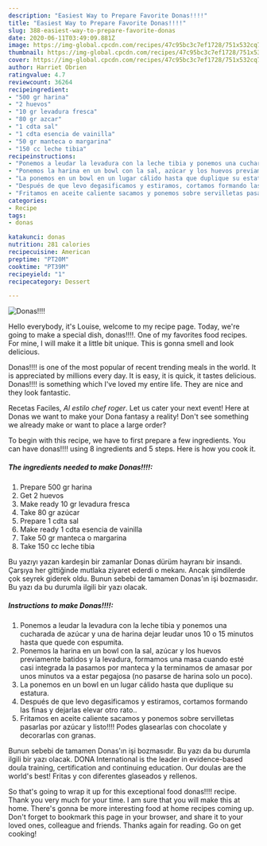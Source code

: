 ```yaml
---
description: "Easiest Way to Prepare Favorite Donas!!!!"
title: "Easiest Way to Prepare Favorite Donas!!!!"
slug: 388-easiest-way-to-prepare-favorite-donas
date: 2020-06-11T03:49:09.881Z
image: https://img-global.cpcdn.com/recipes/47c95bc3c7ef1728/751x532cq70/donas-foto-principal.jpg
thumbnail: https://img-global.cpcdn.com/recipes/47c95bc3c7ef1728/751x532cq70/donas-foto-principal.jpg
cover: https://img-global.cpcdn.com/recipes/47c95bc3c7ef1728/751x532cq70/donas-foto-principal.jpg
author: Harriet Obrien
ratingvalue: 4.7
reviewcount: 36264
recipeingredient:
- "500 gr harina"
- "2 huevos"
- "10 gr levadura fresca"
- "80 gr azcar"
- "1 cdta sal"
- "1 cdta esencia de vainilla"
- "50 gr manteca o margarina"
- "150 cc leche tibia"
recipeinstructions:
- "Ponemos a leudar la levadura con la leche tibia y ponemos una cucharada de azúcar y una de harina dejar leudar unos 10 o 15 minutos hasta que quede con espumita."
- "Ponemos la harina en un bowl con la sal, azúcar y los huevos previamente batidos y la levadura, formamos una masa cuando esté casi integrada la pasamos por manteca y la terminamos de amasar por unos minutos va a estar pegajosa (no pasarse de harina solo un poco)."
- "La ponemos en un bowl en un lugar cálido hasta que duplique su estatura."
- "Después de que levo degasificamos y estiramos, cortamos formando las finas y dejarlas elevar otro rato.."
- "Fritamos en aceite caliente sacamos y ponemos sobre servilletas pasarlas por azúcar y listo!!!! Podes glasearlas con chocolate y decorarlas con granas."
categories:
- Recipe
tags:
- donas

katakunci: donas 
nutrition: 281 calories
recipecuisine: American
preptime: "PT20M"
cooktime: "PT39M"
recipeyield: "1"
recipecategory: Dessert

---
```



![Donas!!!!](https://img-global.cpcdn.com/recipes/47c95bc3c7ef1728/751x532cq70/donas-foto-principal.jpg)

Hello everybody, it's Louise, welcome to my recipe page. Today, we're going to make a special dish, donas!!!!. One of my favorites food recipes. For mine, I will make it a little bit unique. This is gonna smell and look delicious.

Donas!!!! is one of the most popular of recent trending meals in the world. It is appreciated by millions every day. It is easy, it is quick, it tastes delicious. Donas!!!! is something which I've loved my entire life. They are nice and they look fantastic.

Recetas Faciles, *Al estilo chef roger*. Let us cater your next event! Here at Donas we want to make your Dona fantasy a reality! Don&#39;t see something we already make or want to place a large order?


To begin with this recipe, we have to first prepare a few ingredients. You can have donas!!!! using 8 ingredients and 5 steps. Here is how you cook it.

<!--inarticleads1-->

##### The ingredients needed to make Donas!!!!:

1. Prepare 500 gr harina
1. Get 2 huevos
1. Make ready 10 gr levadura fresca
1. Take 80 gr azúcar
1. Prepare 1 cdta sal
1. Make ready 1 cdta esencia de vainilla
1. Take 50 gr manteca o margarina
1. Take 150 cc leche tibia


Bu yazıyı yazan kardeşin bir zamanlar Donas dürüm hayranı bir insandı. Çarşıya her gittiğinde mutlaka ziyaret ederdi o mekanı. Ancak şimdilerde çok seyrek giderek oldu. Bunun sebebi de tamamen Donas&#39;ın işi bozmasıdır. Bu yazı da bu durumla ilgili bir yazı olacak. 

<!--inarticleads2-->

##### Instructions to make Donas!!!!:

1. Ponemos a leudar la levadura con la leche tibia y ponemos una cucharada de azúcar y una de harina dejar leudar unos 10 o 15 minutos hasta que quede con espumita.
1. Ponemos la harina en un bowl con la sal, azúcar y los huevos previamente batidos y la levadura, formamos una masa cuando esté casi integrada la pasamos por manteca y la terminamos de amasar por unos minutos va a estar pegajosa (no pasarse de harina solo un poco).
1. La ponemos en un bowl en un lugar cálido hasta que duplique su estatura.
1. Después de que levo degasificamos y estiramos, cortamos formando las finas y dejarlas elevar otro rato..
1. Fritamos en aceite caliente sacamos y ponemos sobre servilletas pasarlas por azúcar y listo!!!! Podes glasearlas con chocolate y decorarlas con granas.


Bunun sebebi de tamamen Donas&#39;ın işi bozmasıdır. Bu yazı da bu durumla ilgili bir yazı olacak. DONA International is the leader in evidence-based doula training, certification and continuing education. Our doulas are the world&#39;s best! Fritas y con diferentes glaseados y rellenos. 

So that's going to wrap it up for this exceptional food donas!!!! recipe. Thank you very much for your time. I am sure that you will make this at home. There's gonna be more interesting food at home recipes coming up. Don't forget to bookmark this page in your browser, and share it to your loved ones, colleague and friends. Thanks again for reading. Go on get cooking!
